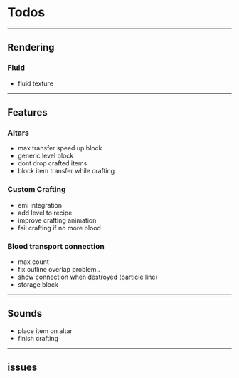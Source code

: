 # Todos

---

## Rendering

### Fluid

* fluid texture

---

## Features

### Altars

* max transfer speed up block
* generic level block
* dont drop crafted items
* block item transfer while crafting

### Custom Crafting

* emi integration
* add level to recipe
* improve crafting animation
* fail crafting if no more blood

### Blood transport connection

* max count
* fix outline overlap problem..
* show connection when destroyed (particle line)
* storage block

---

## Sounds

* place item on altar
* finish crafting

---

## issues
